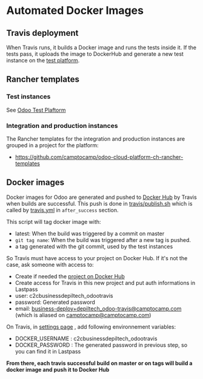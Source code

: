 # Automated Docker Images

## Travis deployment

When Travis runs, it builds a Docker image and runs the tests inside it.
If the tests pass, it uploads the image to DockerHub and generate a new test
instance on the [test platform](./odoo-test-platform.md).

## Rancher templates

### Test instances

See [Odoo Test Plaftorm](./odoo-test-platform.md)

### Integration and production instances

The Rancher templates for the integration and production instances are grouped in a project
for the platform:

* https://github.com/camptocamp/odoo-cloud-platform-ch-rancher-templates

## Docker images

Docker images for Odoo are generated and pushed to [Docker Hub](https://hub.docker.com) by Travis when builds are successful.
This push is done in [travis/publish.sh](../travis/publish.sh) which is called by [travis.yml](../.travis.yml) in `after_success` section.

This script will tag docker image with:
 * latest: When the build was triggered by a commit on master
 * `git tag name`: When the build was triggered after a new tag is pushed.
 * a tag generated with the git commit, used by the test instances

So Travis must have access to your project on Docker Hub. If it's not the case, ask someone with access to:
 * Create if needed the [project on Docker Hub](https://hub.docker.com/r/camptocamp/depiltech_odoo/)
 * Create access for Travis in this new project and put auth informations in Lastpass
  * user: c2cbusinessdepiltech_odootravis
  * password: Generated password
  * email: business-deploy+depiltech_odoo-travis@camptocamp.com (which is aliased on camptocamp@camptocamp.com)

On Travis, in [settings page](https://travis-ci.com/camptocamp/depiltech_odoo/settings) , add following environnement variables:
 * DOCKER_USERNAME : c2cbusinessdepiltech_odootravis
 * DOCKER_PASSWORD : The generated password in previous step, so you can find it in Lastpass

**From there, each travis successful build on master or on tags will build a docker image and push it to Docker Hub**
